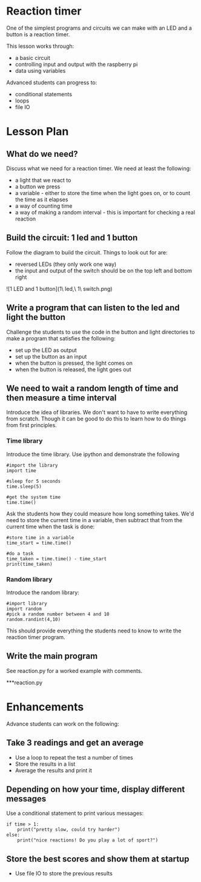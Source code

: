 # Reaction timer

One of the simplest programs and circuits we can make with an LED and a button is a reaction timer.

This lesson works through:

* a basic circuit
* controlling input and output with the raspberry pi
* data using variables

Advanced students can progress to:

* conditional statements
* loops
* file IO

# Lesson Plan

## What do we need?

Discuss what we need for a reaction timer. We need at least the following:

* a light that we react to
* a button we press
* a variable - either to store the time when the light goes on, or to count the time as it elapses
* a way of counting time
* a way of making a random interval - this is important for checking a real reaction

## Build the circuit: 1 led and 1 button

Follow the diagram to build the circuit. Things to look out for are:

* reversed LEDs (they only work one way) 
* the input and output of the switch should be on the top left and bottom right

![1 LED and 1 button](1\ led,\ 1\ switch.png)

## Write a program that can listen to the led and light the button

Challenge the students to use the code in the button and light directories to make a program that satisfies the following:

* set up the LED as output
* set up the button as an input
* when the button is pressed, the light comes on
* when the button is released, the light goes out

## We need to wait a random length of time and then measure a time interval

Introduce the idea of libraries. We don't want to have to write everything from scratch. Though it can be good to do this to learn how to do things from first principles.

### Time library

Introduce the time library. Use ipython and demonstrate the following

    #import the library
    import time

    #sleep for 5 seconds
    time.sleep(5)

    #get the system time
    time.time()

Ask the students how they could measure how long something takes. We'd need to store the current time in a variable, then subtract that from the current time when the task is done:

    #store time in a variable
    time_start = time.time()

    #do a task
    time_taken = time.time() - time_start
    print(time_taken)

### Random library

Introduce the random library:

    #import library
    import random
    #pick a random number between 4 and 10
    random.randint(4,10)

This should provide everything the students need to know to write the reaction timer program.

## Write the main program

See reaction.py for a worked example with comments.

***reaction.py

# Enhancements

Advance students can work on the following:

## Take 3 readings and get an average

* Use a loop to repeat the test a number of times
* Store the results in a list
* Average the results and print it

## Depending on how your time, display different messages

Use a conditional statement to print various messages:

    if time > 1:
        print("pretty slow, could try harder")
    else:
        print("nice reactions! Do you play a lot of sport?")

## Store the best scores and show them at startup

* Use file IO to store the previous results
